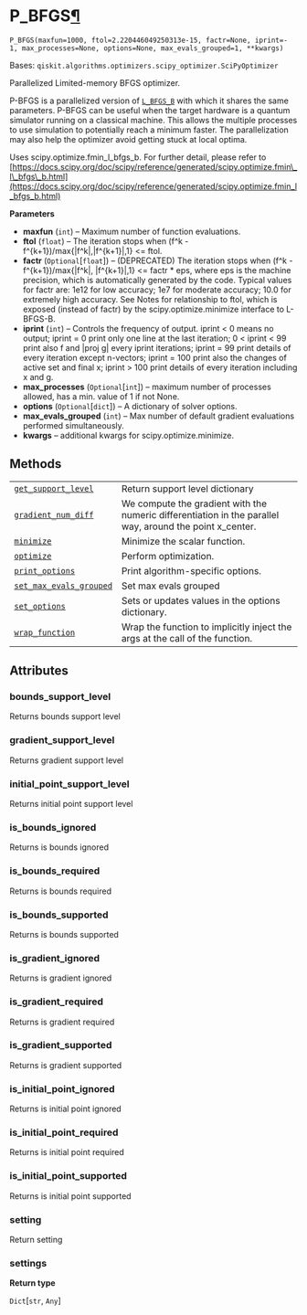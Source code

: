 # P\_BFGS[¶](#p-bfgs "Permalink to this headline")

<span id="undefined" />

`P_BFGS(maxfun=1000, ftol=2.220446049250313e-15, factr=None, iprint=- 1, max_processes=None, options=None, max_evals_grouped=1, **kwargs)`

Bases: `qiskit.algorithms.optimizers.scipy_optimizer.SciPyOptimizer`

Parallelized Limited-memory BFGS optimizer.

P-BFGS is a parallelized version of [`L_BFGS_B`](qiskit.algorithms.optimizers.L_BFGS_B#qiskit.algorithms.optimizers.L_BFGS_B "qiskit.algorithms.optimizers.L_BFGS_B") with which it shares the same parameters. P-BFGS can be useful when the target hardware is a quantum simulator running on a classical machine. This allows the multiple processes to use simulation to potentially reach a minimum faster. The parallelization may also help the optimizer avoid getting stuck at local optima.

Uses scipy.optimize.fmin\_l\_bfgs\_b. For further detail, please refer to [https://docs.scipy.org/doc/scipy/reference/generated/scipy.optimize.fmin\_l\_bfgs\_b.html](https://docs.scipy.org/doc/scipy/reference/generated/scipy.optimize.fmin_l_bfgs_b.html)

**Parameters**

*   **maxfun** (`int`) – Maximum number of function evaluations.
*   **ftol** (`float`) – The iteration stops when (f^k - f^\{k+1})/max\{|f^k|,|f^\{k+1}|,1} \<= ftol.
*   **factr** (`Optional`\[`float`]) – (DEPRECATED) The iteration stops when (f^k - f^\{k+1})/max\{|f^k|, |f^\{k+1}|,1} \<= factr \* eps, where eps is the machine precision, which is automatically generated by the code. Typical values for factr are: 1e12 for low accuracy; 1e7 for moderate accuracy; 10.0 for extremely high accuracy. See Notes for relationship to ftol, which is exposed (instead of factr) by the scipy.optimize.minimize interface to L-BFGS-B.
*   **iprint** (`int`) – Controls the frequency of output. iprint \< 0 means no output; iprint = 0 print only one line at the last iteration; 0 \< iprint \< 99 print also f and |proj g| every iprint iterations; iprint = 99 print details of every iteration except n-vectors; iprint = 100 print also the changes of active set and final x; iprint > 100 print details of every iteration including x and g.
*   **max\_processes** (`Optional`\[`int`]) – maximum number of processes allowed, has a min. value of 1 if not None.
*   **options** (`Optional`\[`dict`]) – A dictionary of solver options.
*   **max\_evals\_grouped** (`int`) – Max number of default gradient evaluations performed simultaneously.
*   **kwargs** – additional kwargs for scipy.optimize.minimize.

## Methods

|                                                                                                                                                                                                            |                                                                                                           |
| ---------------------------------------------------------------------------------------------------------------------------------------------------------------------------------------------------------- | --------------------------------------------------------------------------------------------------------- |
| [`get_support_level`](qiskit.algorithms.optimizers.P_BFGS.get_support_level#qiskit.algorithms.optimizers.P_BFGS.get_support_level "qiskit.algorithms.optimizers.P_BFGS.get_support_level")                 | Return support level dictionary                                                                           |
| [`gradient_num_diff`](qiskit.algorithms.optimizers.P_BFGS.gradient_num_diff#qiskit.algorithms.optimizers.P_BFGS.gradient_num_diff "qiskit.algorithms.optimizers.P_BFGS.gradient_num_diff")                 | We compute the gradient with the numeric differentiation in the parallel way, around the point x\_center. |
| [`minimize`](qiskit.algorithms.optimizers.P_BFGS.minimize#qiskit.algorithms.optimizers.P_BFGS.minimize "qiskit.algorithms.optimizers.P_BFGS.minimize")                                                     | Minimize the scalar function.                                                                             |
| [`optimize`](qiskit.algorithms.optimizers.P_BFGS.optimize#qiskit.algorithms.optimizers.P_BFGS.optimize "qiskit.algorithms.optimizers.P_BFGS.optimize")                                                     | Perform optimization.                                                                                     |
| [`print_options`](qiskit.algorithms.optimizers.P_BFGS.print_options#qiskit.algorithms.optimizers.P_BFGS.print_options "qiskit.algorithms.optimizers.P_BFGS.print_options")                                 | Print algorithm-specific options.                                                                         |
| [`set_max_evals_grouped`](qiskit.algorithms.optimizers.P_BFGS.set_max_evals_grouped#qiskit.algorithms.optimizers.P_BFGS.set_max_evals_grouped "qiskit.algorithms.optimizers.P_BFGS.set_max_evals_grouped") | Set max evals grouped                                                                                     |
| [`set_options`](qiskit.algorithms.optimizers.P_BFGS.set_options#qiskit.algorithms.optimizers.P_BFGS.set_options "qiskit.algorithms.optimizers.P_BFGS.set_options")                                         | Sets or updates values in the options dictionary.                                                         |
| [`wrap_function`](qiskit.algorithms.optimizers.P_BFGS.wrap_function#qiskit.algorithms.optimizers.P_BFGS.wrap_function "qiskit.algorithms.optimizers.P_BFGS.wrap_function")                                 | Wrap the function to implicitly inject the args at the call of the function.                              |

## Attributes

<span id="undefined" />

### bounds\_support\_level

Returns bounds support level

<span id="undefined" />

### gradient\_support\_level

Returns gradient support level

<span id="undefined" />

### initial\_point\_support\_level

Returns initial point support level

<span id="undefined" />

### is\_bounds\_ignored

Returns is bounds ignored

<span id="undefined" />

### is\_bounds\_required

Returns is bounds required

<span id="undefined" />

### is\_bounds\_supported

Returns is bounds supported

<span id="undefined" />

### is\_gradient\_ignored

Returns is gradient ignored

<span id="undefined" />

### is\_gradient\_required

Returns is gradient required

<span id="undefined" />

### is\_gradient\_supported

Returns is gradient supported

<span id="undefined" />

### is\_initial\_point\_ignored

Returns is initial point ignored

<span id="undefined" />

### is\_initial\_point\_required

Returns is initial point required

<span id="undefined" />

### is\_initial\_point\_supported

Returns is initial point supported

<span id="undefined" />

### setting

Return setting

<span id="undefined" />

### settings

**Return type**

`Dict`\[`str`, `Any`]
